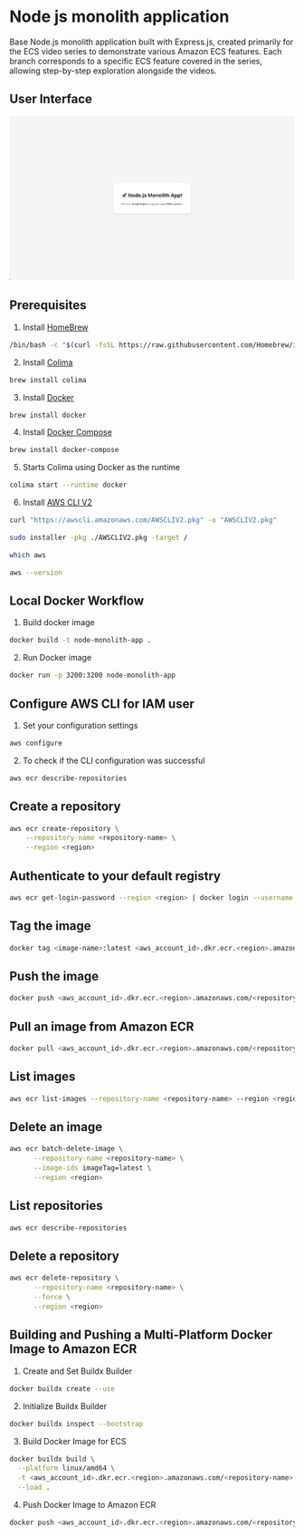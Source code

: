# Node js monolith application
Base Node.js monolith application built with Express.js, created primarily for the ECS video series to demonstrate various Amazon ECS features. Each branch corresponds to a specific ECS feature covered in the series, allowing step-by-step exploration alongside the videos.

## User Interface
![Home](./public/ss/home.png)

## Prerequisites 
1. Install [HomeBrew](https://brew.sh/)
```bash
/bin/bash -c "$(curl -fsSL https://raw.githubusercontent.com/Homebrew/install/HEAD/install.sh)"
```

2. Install [Colima](https://formulae.brew.sh/formula/colima)
```bash
brew install colima
```

3. Install [Docker](https://formulae.brew.sh/formula/docker)
```bash
brew install docker
```

4. Install [Docker Compose](https://formulae.brew.sh/formula/docker-compose)
```bash
brew install docker-compose
```

5. Starts Colima using Docker as the runtime
```bash
colima start --runtime docker
```

6. Install [AWS CLI V2](https://docs.aws.amazon.com/cli/latest/userguide/getting-started-install.html#getting-started-install-instructions)
```bash
curl "https://awscli.amazonaws.com/AWSCLIV2.pkg" -o "AWSCLIV2.pkg"
```
```bash
sudo installer -pkg ./AWSCLIV2.pkg -target /
```
```bash
which aws
```
```bash
aws --version
```

## Local Docker Workflow
1. Build docker image
```bash
docker build -t node-monolith-app .
```
2. Run Docker image
```bash
docker run -p 3200:3200 node-monolith-app
```

## Configure AWS CLI for IAM user
1. Set your configuration settings
```bash
aws configure
```
2. To check if the CLI configuration was successful
```bash
aws ecr describe-repositories
```

## Create a repository
```bash
aws ecr create-repository \
    --repository-name <repository-name> \
    --region <region>
```

## Authenticate to your default registry
```bash
aws ecr get-login-password --region <region> | docker login --username AWS --password-stdin <aws_account_id>.dkr.ecr.<region>.amazonaws.com
```

## Tag the image
```bash
docker tag <image-name>:latest <aws_account_id>.dkr.ecr.<region>.amazonaws.com/<repository-name>
```

## Push the image
```bash
docker push <aws_account_id>.dkr.ecr.<region>.amazonaws.com/<repository-name>:latest
```

## Pull an image from Amazon ECR
```bash
docker pull <aws_account_id>.dkr.ecr.<region>.amazonaws.com/<repository-name>:latest
```

## List images
```bash
aws ecr list-images --repository-name <repository-name> --region <region>
```

## Delete an image
```bash
aws ecr batch-delete-image \
      --repository-name <repository-name> \
      --image-ids imageTag=latest \
      --region <region>
```

## List repositories
```bash
aws ecr describe-repositories 
```

## Delete a repository
```bash
aws ecr delete-repository \
      --repository-name <repository-name> \
      --force \
      --region <region>
```

## Building and Pushing a Multi-Platform Docker Image to Amazon ECR
1. Create and Set Buildx Builder
```bash
docker buildx create --use
```

2. Initialize Buildx Builder
```bash
docker buildx inspect --bootstrap
```

3. Build Docker Image for ECS
```bash
docker buildx build \
  --platform linux/amd64 \
  -t <aws_account_id>.dkr.ecr.<region>.amazonaws.com/<repository-name>:latest \
  --load .
```

4. Push Docker Image to Amazon ECR
```bash
docker push <aws_account_id>.dkr.ecr.<region>.amazonaws.com/<repository-name>:latest
```